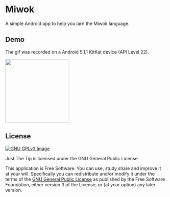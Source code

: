 # Miwok
A simple Android app to help you larn the Miwok language.
## Demo
The gif was recorded on a Android 5.1.1 KitKat device (API Level 22).

[<img src="http://i.imgur.com/0nvfTj1.gif" width=200>](http://i.imgur.com/0nvfTj1.gif)

## License
[![GNU GPLv3 Image](https://www.gnu.org/graphics/gplv3-127x51.png)](http://www.gnu.org/licenses/gpl-3.0.en.html)  

Just The Tip is licensed under the GNU General Public License.

This application is Free Software: You can use, study share and improve it at your
will. Specifically you can redistribute and/or modify it under the terms of the
[GNU General Public License](https://www.gnu.org/licenses/gpl.html) as
published by the Free Software Foundation, either version 3 of the License, or
(at your option) any later version.
